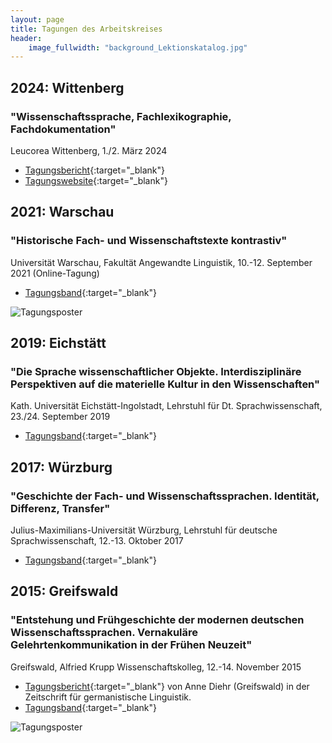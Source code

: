 ```yaml
---
layout: page
title: Tagungen des Arbeitskreises 
header:
    image_fullwidth: "background_Lektionskatalog.jpg"
---
```




## 2024: Wittenberg

### "Wissenschaftssprache, Fachlexikographie, Fachdokumentation"

Leucorea Wittenberg, 1./2. März 2024 


* [Tagungsbericht]( https://www.germanistik.uni-wuerzburg.de/sprawi/forschung/tagungen/tagung-wissenschaftssprache-fachlexikographie-fachdokumentation-wittenberg-2024/ ){:target="_blank"}  
* [Tagungswebsite]( https://www.germanistik.uni-wuerzburg.de/sprawi/forschung/tagungen/tagung-wissenschaftssprache-fachlexikographie-fachdokumentation-wittenberg-2024/ ){:target="_blank"}

## 2021: Warschau

### "Historische Fach- und Wissenschaftstexte kontrastiv"

Universität Warschau, Fakultät Angewandte Linguistik, 10.-12. September 2021 (Online-Tagung)


* [Tagungsband]( https://www.degruyterbrill.com/document/doi/10.1515/9783111328867/html ){:target="_blank"}

![Tagungsposter]( {{site_url}}/images/Poster_Warschau.png )

## 2019: Eichstätt

### "Die Sprache wissenschaftlicher Objekte. Interdisziplinäre Perspektiven auf die materielle Kultur in den Wissenschaften"

Kath. Universität Eichstätt-Ingolstadt, Lehrstuhl für Dt. Sprachwissenschaft, 23./24. September 2019


* [Tagungsband]( https://www.degruyterbrill.com/document/doi/10.1515/9783111437392/html ){:target="_blank"}

## 2017: Würzburg

### "Geschichte der Fach- und Wissenschaftssprachen. Identität, Differenz, Transfer"

Julius-Maximilians-Universität Würzburg, Lehrstuhl für deutsche Sprachwissenschaft, 12.-13. Oktober 2017


* [Tagungsband]( https://opus.bibliothek.uni-wuerzburg.de/opus4-wuerzburg/frontdoor/deliver/index/docId/25117/file/WespA23_Klein_Staffeldt_Fach-und_Wissenschaftssprachen.pdf ){:target="_blank"} 

## 2015: Greifswald 

### "Entstehung und Frühgeschichte der modernen deutschen Wissenschaftssprachen. Vernakuläre Gelehrtenkommunikation in der Frühen Neuzeit"

Greifswald, Alfried Krupp Wissenschaftskolleg, 12.-14. November 2015  

* [Tagungsbericht]( {{site.url}}/downloads/zgl-2016-0014.pdf ){:target="_blank"} von Anne Diehr (Greifswald) in der Zeitschrift für germanistische Linguistik.
* [Tagungsband]( https://www.degruyterbrill.com/document/doi/10.1515/9783110476958/html ){:target="_blank"}

![Tagungsposter]( {{site_url}}/images/Poster_Greifswald_klein.jpg )


